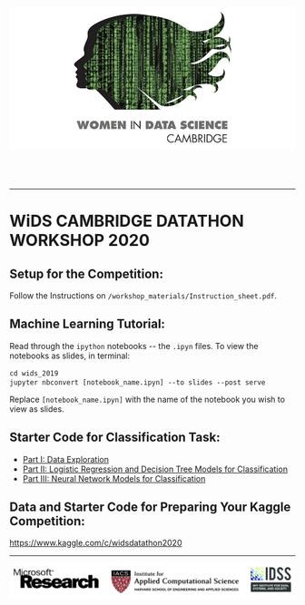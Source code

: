 ![](/workshop_materials/images/wids.jpg)
<br/>
<br/>
<br/>
<br/>

---

# WiDS CAMBRIDGE DATATHON WORKSHOP 2020


## Setup for the Competition:
Follow the Instructions on `/workshop_materials/Instruction_sheet.pdf`.

## Machine Learning Tutorial:
Read through the `ipython` notebooks -- the `.ipyn` files.
To view the notebooks as slides, in terminal:
```
cd wids_2019
jupyter nbconvert [notebook_name.ipyn] --to slides --post serve
```
Replace `[notebook_name.ipyn]` with the name of the notebook you wish to view as slides.


## Starter Code for Classification Task:

* [Part I: Data Exploration](https://colab.research.google.com/drive/14tnJTTvXWO-Y4oE7M_0jyuBDOm0ta6D0)
* [Part II: Logistic Regression and Decision Tree Models for Classification](https://colab.research.google.com/drive/16i-EPZSVsPBx1YMjp_XkuutHBGs3cLTQ)
* [Part III: Neural Network Models for Classification](https://colab.research.google.com/drive/14XWE1k9diS6iSzx6eZ63TurkGCjar239)


## Data and Starter Code for Preparing Your Kaggle Competition:

https://www.kaggle.com/c/widsdatathon2020


---

![](/workshop_materials/images/long_logos.png)
